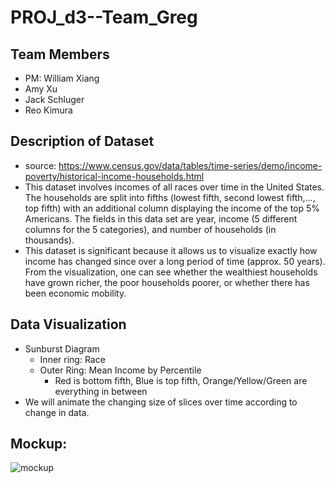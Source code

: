 # PROJ_d3--Team_Greg

## Team Members
* PM: William Xiang
* Amy Xu
* Jack Schluger
* Reo Kimura

## Description of Dataset
* source: https://www.census.gov/data/tables/time-series/demo/income-poverty/historical-income-households.html
* This dataset involves incomes of all races over time in the United States. The households are split into fifths (lowest fifth, second lowest fifth,..., top fifth) with an additional column displaying the income of the top 5% Americans. The fields in this data set are year, income (5 different columns for the 5 categories), and number of households (in thousands). 
* This dataset is significant because it allows us to visualize exactly how income has changed since over a long period of time (approx. 50 years). From the visualization, one can see whether the wealthiest households have grown richer, the poor households poorer, or whether there has been economic mobility. 

## Data Visualization
* Sunburst Diagram
  * Inner ring: Race
  * Outer Ring: Mean Income by Percentile
    * Red is bottom fifth, Blue is top fifth, Orange/Yellow/Green are everything in between
* We will animate the changing size of slices over time according to change in data.

## Mockup:
![mockup](http://image.prntscr.com/image/8dc95373261647b7874b3082a2106773.png "Sunburst Diagram")
